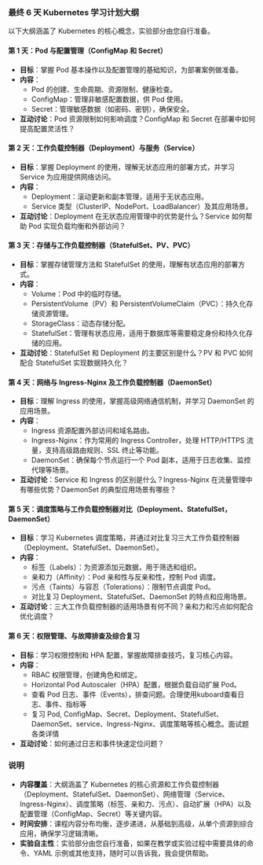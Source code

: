 ### 最终 6 天 Kubernetes 学习计划大纲
以下大纲涵盖了 Kubernetes 的核心概念，实验部分由您自行准备。

#### 第 1 天：Pod 与配置管理（ConfigMap 和 Secret）
- **目标**：掌握 Pod 基本操作以及配置管理的基础知识，为部署案例做准备。
- **内容**：
  - Pod 的创建、生命周期、资源限制、健康检查。
  - ConfigMap：管理非敏感配置数据，供 Pod 使用。
  - Secret：管理敏感数据（如密码、密钥），确保安全。
- **互动讨论**：Pod 资源限制如何影响调度？ConfigMap 和 Secret 在部署中如何提高配置灵活性？

#### 第 2 天：工作负载控制器（Deployment）与服务（Service）
- **目标**：掌握 Deployment 的使用，理解无状态应用的部署方式，并学习 Service 为应用提供网络访问。
- **内容**：
  - Deployment：滚动更新和副本管理，适用于无状态应用。
  - Service 类型（ClusterIP、NodePort、LoadBalancer）及其应用场景。
- **互动讨论**：Deployment 在无状态应用管理中的优势是什么？Service 如何帮助 Pod 实现负载均衡和外部访问？

#### 第 3 天：存储与工作负载控制器（StatefulSet、PV、PVC）
- **目标**：掌握存储管理方法和 StatefulSet 的使用，理解有状态应用的部署方式。
- **内容**：
  - Volume：Pod 中的临时存储。
  - PersistentVolume（PV）和 PersistentVolumeClaim（PVC）：持久化存储资源管理。
  - StorageClass：动态存储分配。
  - StatefulSet：管理有状态应用，适用于数据库等需要稳定身份和持久化存储的应用。
- **互动讨论**：StatefulSet 和 Deployment 的主要区别是什么？PV 和 PVC 如何配合 StatefulSet 实现数据持久化？

#### 第 4 天：网络与 Ingress-Nginx 及工作负载控制器（DaemonSet）
- **目标**：理解 Ingress 的使用，掌握高级网络通信机制，并学习 DaemonSet 的应用场景。
- **内容**：
  - Ingress 资源配置外部访问和域名路由。
  - Ingress-Nginx：作为常用的 Ingress Controller，处理 HTTP/HTTPS 流量，支持高级路由规则、SSL 终止等功能。
  - DaemonSet：确保每个节点运行一个 Pod 副本，适用于日志收集、监控代理等场景。
- **互动讨论**：Service 和 Ingress 的区别是什么？Ingress-Nginx 在流量管理中有哪些优势？DaemonSet 的典型应用场景有哪些？

#### 第 5 天：调度策略与工作负载控制器对比（Deployment、StatefulSet，DaemonSet）
- **目标**：学习 Kubernetes 调度策略，并通过对比复习三大工作负载控制器（Deployment、StatefulSet、DaemonSet）。
- **内容**：
  - 标签（Labels）：为资源添加元数据，用于筛选和组织。
  - 亲和力（Affinity）：Pod 亲和性与反亲和性，控制 Pod 调度。
  - 污点（Taints）与容忍（Tolerations）：限制节点调度 Pod。
  - 对比复习 Deployment、StatefulSet、DaemonSet 的特点和应用场景。
- **互动讨论**：三大工作负载控制器的适用场景有何不同？亲和力和污点如何配合优化调度？

#### 第 6 天：权限管理、与故障排查及综合复习
- **目标**：学习权限控制和 HPA 配置，掌握故障排查技巧，复习核心内容。
- **内容**：
  - RBAC 权限管理，创建角色和绑定。
  - Horizontal Pod Autoscaler（HPA）配置，根据负载自动扩展 Pod。
  - 查看 Pod 日志、事件（Events），排查问题。合理使用kuboard查看日志、事件、指标等
  - 复习 Pod, ConfigMap、Secret、Deployment、StatefulSet、DaemonSet、service、Ingress-Nginx、调度策略等核心概念。面试题各类详情
- **互动讨论**：如何通过日志和事件快速定位问题？

### 说明
- **内容覆盖**：大纲涵盖了 Kubernetes 的核心资源和工作负载控制器（Deployment、StatefulSet、DaemonSet）、网络管理（Service、Ingress-Nginx）、调度策略（标签、亲和力、污点）、自动扩展（HPA）以及配置管理（ConfigMap、Secret）等关键内容。
- **时间安排**：课程内容分布均衡，逐步递进，从基础到高级，从单个资源到综合应用，确保学习逻辑清晰。
- **实验自主性**：实验部分由您自行准备，如果在教学或实验过程中需要具体的命令、YAML 示例或其他支持，随时可以告诉我，我会提供帮助。
